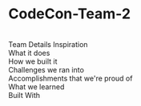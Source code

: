 # CodeCon-Team-2
<br>Team Details
Inspiration <br>
What it does <br>
How we built it <br>
Challenges we ran into <br>
Accomplishments that we're proud of <br>
What we learned <br>
Built With <br>
